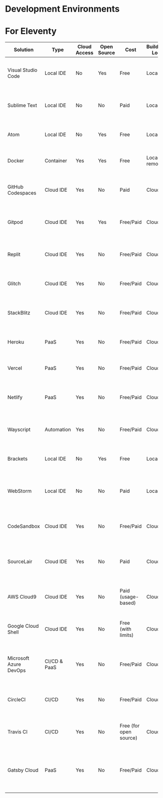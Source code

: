 # Development Environments

# For Eleventy

| Solution | Type | Cloud Access | Open Source | Cost | Build/Testing Location | Testing Speed | Building Speed | Pros | Cons |
| --- | --- | --- | --- | --- | --- | --- | --- | --- | --- |
| Visual Studio Code | Local IDE | No | Yes | Free | Local | Fast | Fast | Highly extensible, feature-rich, large community | Requires local setup |
| Sublime Text | Local IDE | No | No | Paid | Local | Fast | Fast | Lightweight, efficient, customizable | Requires local setup, not open source |
| Atom | Local IDE | No | Yes | Free | Local | Fast | Fast | Highly extensible, large community | Requires local setup |
| Docker | Container | Yes | Yes | Free | Local or remote | Fast | Fast | Consistent, portable development environments | Learning curve, setup required |
| GitHub Codespaces | Cloud IDE | Yes | No | Paid | Cloud | Fast | Fast | Seamless GitHub integration, no local setup | Not free |
| Gitpod | Cloud IDE | Yes | Yes | Free/Paid | Cloud | Fast | Fast | Git integration, no local setup, free tier | Limited resources in free tier |
| Replit | Cloud IDE | Yes | No | Free/Paid | Cloud | Fast | Fast | Supports various languages, no local setup | Limited resources in free tier |
| Glitch | Cloud IDE | Yes | No | Free/Paid | Cloud | Fast | Fast | Real-time collaboration, no local setup | Limited resources in free tier |
| StackBlitz | Cloud IDE | Yes | No | Free/Paid | Cloud | Fast | Fast | Supports various languages, no local setup | Limited resources in free tier |
| Heroku | PaaS | Yes | No | Free/Paid | Cloud | Moderate | Moderate | Easy deployment, scaling, free tier | Limited resources in free tier |
| Vercel | PaaS | Yes | No | Free/Paid | Cloud | Fast | Fast | Built-in support for Eleventy, free tier | Limited resources in free tier |
| Netlify | PaaS | Yes | No | Free/Paid | Cloud | Fast | Fast | Continuous deployment, serverless functions, free tier | Limited resources in free tier |
| Wayscript | Automation | Yes | No | Free/Paid | Cloud | Fast | Fast | Visual interface, integrates with various services |  |
| Brackets | Local IDE | No | Yes | Free | Local | Fast | Fast | Lightweight, built-in live preview, extensible | Less popular, fewer plugins |
| WebStorm | Local IDE | No | No | Paid | Local | Fast | Fast | Feature-rich, strong JavaScript support, great for web development | Requires local setup, not open source, paid |
| CodeSandbox | Cloud IDE | Yes | No | Free/Paid | Cloud | Fast | Fast | Real-time collaboration, no local setup, live preview | Limited resources in free tier |
| SourceLair | Cloud IDE | Yes | No | Paid | Cloud | Fast | Fast | Git integration, no local setup, terminal access | No free tier |
| AWS Cloud9 | Cloud IDE | Yes | No | Paid (usage-based) | Cloud | Fast | Fast | Integrated with AWS services, collaborative editing | Usage-based cost, learning curve |
| Google Cloud Shell | Cloud IDE | Yes | No | Free (with limits) | Cloud | Fast | Fast | Integrated with Google Cloud services, no local setup | Limited to Google Cloud Platform services |
| Microsoft Azure DevOps | CI/CD & PaaS | Yes | No | Free/Paid | Cloud | Moderate | Moderate | Integrates with Azure services, free tier, Git support | Limited resources in free tier, learning curve |
| CircleCI | CI/CD | Yes | No | Free/Paid | Cloud | Moderate | Moderate | Easy integration with GitHub, free tier, Git support | Limited resources in free tier |
| Travis CI | CI/CD | Yes | No | Free (for open source) | Cloud | Moderate | Moderate | Good for open source projects, GitHub integration | Free only for open source projects |
| Gatsby Cloud | PaaS | Yes | No | Free/Paid | Cloud | Fast | Fast | Built-in support for Gatsby, free tier, real-time previews | Limited to Gatsby projects, limited resources in free tier |